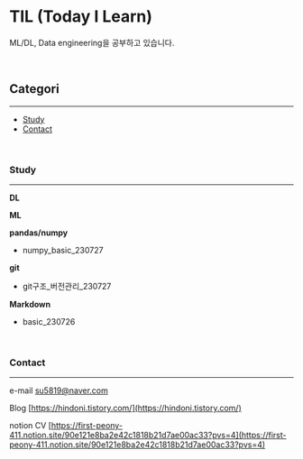 # TIL (Today I Learn)

ML/DL, Data engineering을 공부하고 있습니다.

<br>


## Categori
---


- [Study](#study)
- [Contact](#contact)


<br>

### Study
---


**DL**

**ML**


**pandas/numpy**
- numpy_basic_230727

**git** 
- git구조_버전관리_230727

**Markdown**
- basic_230726



<br>

### Contact
---


e-mail [su5819@naver.com](su5819@naver.com)

Blog [https://hindoni.tistory.com/](https://hindoni.tistory.com/)  

notion CV [https://first-peony-411.notion.site/90e121e8ba2e42c1818b21d7ae00ac33?pvs=4](https://first-peony-411.notion.site/90e121e8ba2e42c1818b21d7ae00ac33?pvs=4)



